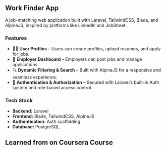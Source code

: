 ## Work Finder App

A job-matching web application built with Laravel, TailwindCSS, Blade, and AlpineJS, inspired by platforms like LinkedIn and JobStreet.

### Features
- 🧑‍💼 **User Profiles** – Users can create profiles, upload resumes, and apply for jobs.  
- 🏢 **Employer Dashboard** – Employers can post jobs and manage applications.  
- 🔍 **Dynamic Filtering & Search** – Built with AlpineJS for a responsive and seamless experience.  
- 🔐 **Authentication & Authorization** – Secured with Laravel’s built-in Auth system and role-based access control.

### Tech Stack
- **Backend:** Laravel  
- **Frontend:** Blade, TailwindCSS, AlpineJS  
- **Authentication:** Auth scaffolding  
- **Database:** PostgreSQL

  
## Learned from <packt> on Coursera Course
